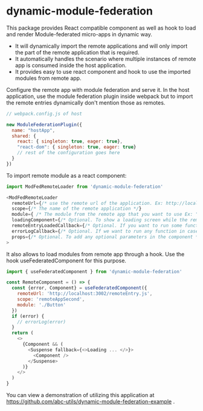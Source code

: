 # dynamic-module-federation

This package provides React compatible component as well as hook to load and render Module-federated micro-apps in dynamic way.

- It will dynamically import the remote applications and will only import the part of the remote application that is required.
- It automatically handles the scenario where multiple instances of remote app is consumed inside the host application.
- It provides easy to use react component and hook to use the imported modules from remote app.

Configure the remote app with module federation and serve it.
In the host application, use the module federation plugin inside webpack but to import the remote entries dynamically don't mention those as remotes.

```javascript
// webpack.config.js of host

new ModuleFederationPlugin({
  name: "hostApp",
  shared: {
    react: { singleton: true, eager: true},
    "react-dom": { singleton: true, eager: true}
    // rest of the configuration goes here
  }
})
```
To import remote module as a react component:

```javascript
import ModFedRemoteLoader from 'dynamic-module-federation'

<ModFedRemoteLoader
  remoteUrl={/* use the remote url of the application. Ex: http://localhost:3001/remoteEntry.js */}
  scope={/* The name of the remote application */}
  module={ /* The module from the remote app that you want to use Ex: "./Button" */}
  loadingComponent={/* Optional. To show a loading screen while the remote module is getting loaded */}
  remoteEntryLoadedCallback={/* Optional. If you want to run some functions after the remote Entry file is loaded. The logging utilities can be added here. */}
  errorLogCallback={/* Optional. If we want to run any function in case of error while loading the remote module. The logging utilities can be added here */}
  props={/* Optional. To add any optional parameters in the component */ }
>
```
It also allows to load modules from remote app through a hook. Use the hook useFederatedComponent for this purpose.

```javascript
import { useFederatedComponent } from 'dynamic-module-federation'

const RemoteComponent = () => {
  const {error, Component} = useFederatedComponent({
    remoteUrl: 'http://localhost:3002/remoteEntry.js',
    scope: 'remoteAppSecond',
    module: './Button'
  })
  if (error) {
    // errorLog(error)
  }
  return (
    <>
      {Component && (
        <Suspense fallback={<>Loading ... </>}>
          <Component />
        </Suspense>
      )}
    </>
  )
}
```
You can view a demonstration of utilizing this application at https://github.com/abc-utils/dynamic-module-federation-example .
